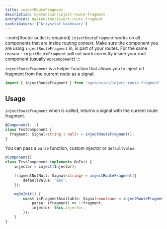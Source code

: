 ```yaml
---
title: injectRouteFragment
description: ngxtension/inject-route-fragment
entryPoint: ngxtension/inject-route-fragment
contributors: ['krzysztof-kachniarz']
---
```


:::note[Router outlet is required]
`injectRouteFragment` works on all components that are inside routing context. Make sure the component you are using `injectRouteFragment` in, is part of your routes.
For the same reason - `injectRouteFragment` will not work correctly inside your root component (usually `AppComponent`)
:::

`injectRouteFragment` is a helper function that allows you to inject url fragment from the current route as a signal.

```ts
import { injectRouteFragment } from 'ngxtension/inject-route-fragment';
```

## Usage

`injectRouteFragment` when is called, returns a signal with the current route fragment.

```ts
@Component(...)
class TestComponent {
  fragment: Signal<string | null> = injectRouteFragment();
}
```

You can pass a `parse` function, custom injector or `defaultValue`.

```ts
@Component()
class TestComponent implements OnInit {
	injector = inject(Injector);

	fragmentNotNull: Signal<string> = injectRouteFragment({
		defaultValue: 'abc',
	});

	ngOnInit() {
		const isFragmentAvailable: Signal<boolean> = injectRouteFragment({
			parse: (fragment) => !!fragment,
			injector: this.injector,
		});
	}
}
```

